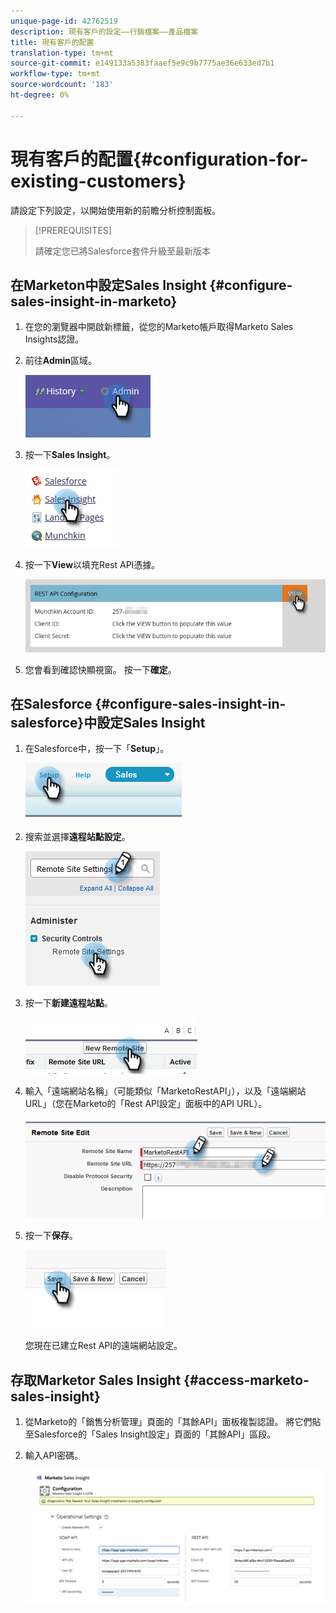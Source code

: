 ```yaml
---
unique-page-id: 42762519
description: 現有客戶的設定——行銷檔案——產品檔案
title: 現有客戶的配置
translation-type: tm+mt
source-git-commit: e149133a5383faaef5e9c9b7775ae36e633ed7b1
workflow-type: tm+mt
source-wordcount: '183'
ht-degree: 0%

---
```



# 現有客戶的配置{#configuration-for-existing-customers}

請設定下列設定，以開始使用新的前瞻分析控制面板。

>[!PREREQUISITES]
>
>請確定您已將Salesforce套件升級至最新版本

## 在Marketon中設定Sales Insight {#configure-sales-insight-in-marketo}

1. 在您的瀏覽器中開啟新標籤，從您的Marketo帳戶取得Marketo Sales Insights認證。
1. 前往&#x200B;**Admin**&#x200B;區域。

   ![](assets/configure-1.png)

1. 按一下&#x200B;**Sales Insight**。

   ![](assets/configure-2.png)

1. 按一下&#x200B;**View**&#x200B;以填充Rest API憑據。

   ![](assets/configure-3.png)

1. 您會看到確認快顯視窗。 按一下&#x200B;**確定**。

## 在Salesforce {#configure-sales-insight-in-salesforce}中設定Sales Insight

1. 在Salesforce中，按一下「**Setup**」。

   ![](assets/sfdc-1.png)

1. 搜索並選擇&#x200B;**遠程站點設定**。

   ![](assets/sfdc-2.png)

1. 按一下&#x200B;**新建遠程站點**。

   ![](assets/sfdc-3.png)

1. 輸入「遠端網站名稱」（可能類似「MarketoRestAPI」），以及「遠端網站URL」（您在Marketo的「Rest API設定」面板中的API URL）。

   ![](assets/sfdc-4.png)

1. 按一下&#x200B;**保存**。

   ![](assets/sfdc-5.png)

   您現在已建立Rest API的遠端網站設定。

## 存取Marketor Sales Insight {#access-marketo-sales-insight}

1. 從Marketo的「銷售分析管理」頁面的「其餘API」面板複製認證。 將它們貼至Salesforce的「Sales Insight設定」頁面的「其餘API」區段。
1. 輸入API密碼。

   ![](assets/config.png)


